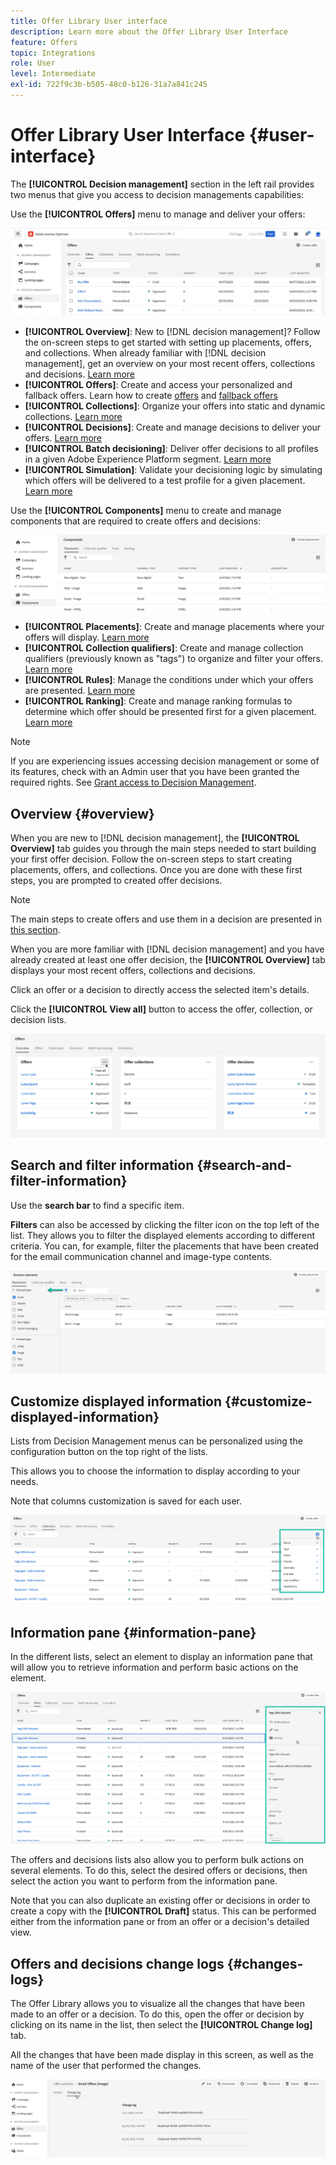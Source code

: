 ```yaml
---
title: Offer Library User interface
description: Learn more about the Offer Library User Interface
feature: Offers
topic: Integrations
role: User
level: Intermediate
exl-id: 722f9c3b-b505-48c0-b126-31a7a841c245
---
```

# Offer Library User Interface {#user-interface}

The **[!UICONTROL Decision management]** section in the left rail provides two menus that give you access to decision managements capabilities: 

Use the **[!UICONTROL Offers]** menu to manage and deliver your offers:


![](../assets/offers_menu.png)

* **[!UICONTROL Overview]**: New to [!DNL decision management]? Follow the on-screen steps to get started with setting up placements, offers, and collections. When already familiar with [!DNL decision management], get an overview on your most recent offers, collections and decisions. [Learn more](#overview)
* **[!UICONTROL Offers]**: Create and access your personalized and fallback offers. Learn how to create [offers](../offer-library/creating-personalized-offers.md) and [fallback offers](../offer-library/creating-fallback-offers.md)
* **[!UICONTROL Collections]**: Organize your offers into static and dynamic collections. [Learn more](../offer-library/creating-collections.md)
* **[!UICONTROL Decisions]**: Create and manage decisions to deliver your offers. [Learn more](../offer-activities/create-offer-activities.md)
* **[!UICONTROL Batch decisioning]**: Deliver offer decisions to all profiles in a given Adobe Experience Platform segment. [Learn more](../batch-delivery.md)
* **[!UICONTROL Simulation]**: Validate your decisioning logic by simulating which offers will be delivered to a test profile for a given placement. [Learn more](../offer-activities/simulation.md)

Use the **[!UICONTROL Components]** menu to create and manage components that are required to create offers and decisions:

![](../assets/offer_activities.png)

* **[!UICONTROL Placements]**: Create and manage placements where your offers will display. [Learn more](../offer-library/creating-placements.md)
* **[!UICONTROL Collection qualifiers]**: Create and manage collection qualifiers (previously known as "tags") to organize and filter your offers. [Learn more](../offer-library/creating-tags.md)
* **[!UICONTROL Rules]**: Manage the conditions under which your offers are presented. [Learn more](../offer-library/creating-decision-rules.md)
* **[!UICONTROL Ranking]**: Create and manage ranking formulas to determine which offer should be presented first for a given placement. [Learn more](../ranking/create-ranking-formulas.md)

>[!NOTE]
>
>If you are experiencing issues accessing decision management or some of its features, check with an Admin user that you have been granted the required rights. See [Grant access to Decision Management](starting-offer-decisioning.md#granting-acess-to-decision-management).

## Overview {#overview}

When you are new to [!DNL decision management], the **[!UICONTROL Overview]** tab guides you through the main steps needed to start building your first offer decision. Follow the on-screen steps to start creating placements, offers, and collections. Once you are done with these first steps, you are prompted to created offer decisions.

>[!NOTE]
>
>The main steps to create offers and use them in a decision are presented in [this section](../offer-library/key-steps.md).

When you are more familiar with [!DNL decision management] and you have already created at least one offer decision, the **[!UICONTROL Overview]** tab displays your most recent offers, collections and decisions.

Click an offer or a decision to directly access the selected item's details.

Click the **[!UICONTROL View all]** button to access the offer, collection, or decision lists.

![](../assets/overview_view-all.png)

## Search and filter information {#search-and-filter-information}

Use the **search bar** to find a specific item.

**Filters** can also be accessed by clicking the filter icon on the top left of the list. They allows you to filter the displayed elements according to different criteria. You can, for example, filter the placements that have been created for the email communication channel and image-type contents.

![](../assets/filters.png)

## Customize displayed information {#customize-displayed-information}

Lists from Decision Management menus can be personalized using the configuration button on the top right of the lists.

This allows you to choose the information to display according to your needs.

Note that columns customization is saved for each user.

![](../assets/columns.png)

## Information pane {#information-pane}

In the different lists, select an element to display an information pane that will allow you to retrieve information and perform basic actions on the element. 

![](../assets/information-pane.png)

The offers and decisions lists also allow you to perform bulk actions on several elements. To do this, select the desired offers or decisions, then select the action you want to perform from the information pane. 

Note that you can also duplicate an existing offer or decisions in order to create a copy with the **[!UICONTROL Draft]** status. This can be performed either from the information pane or from an offer or a decision's detailed view.

## Offers and decisions change logs {#changes-logs}

The Offer Library allows you to visualize all the changes that have been made to an offer or a decision. To do this, open the offer or decision by clicking on its name in the list, then select the **[!UICONTROL Change log]** tab.

All the changes that have been made display in this screen, as well as the name of the user that performed the changes.

![](../assets/change-logs.png)
